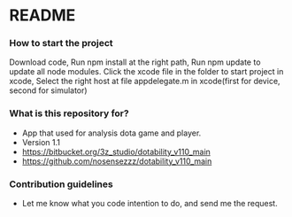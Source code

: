 # README #
### How to start the project ###

Download code, 
Run npm install at the right path,
Run npm update to update all node modules.
Click the xcode file in the folder to start project in xcode,
Select the right host at file appdelegate.m in xcode(first for device, second for simulator)

### What is this repository for? ###

* App that used for analysis dota game and player.
* Version 1.1
* https://bitbucket.org/3z_studio/dotability_v110_main
* https://github.com/nosensezzz/dotability_v110_main

### Contribution guidelines ###

* Let me know what you code intention to do, and send me the request.